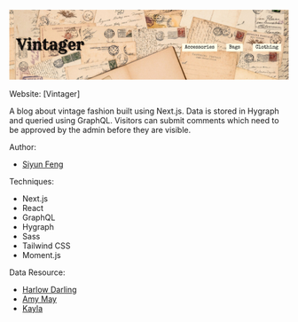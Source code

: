 ![](Vintager-README-banner.png)

Website: [Vintager]

A blog about vintage fashion built using Next.js. Data is stored in Hygraph and queried using GraphQL. Visitors can submit comments which need to be approved by the admin before they are visible.

Author:

- [Siyun Feng](https://www.linkedin.com/in/siyunfeng)

Techniques:

- Next.js
- React
- GraphQL
- Hygraph
- Sass
- Tailwind CSS
- Moment.js

Data Resource:

- [Harlow Darling](https://harlowdarling.com)
- [Amy May](https://missamymay.com)
- [Kayla](http://www.gracefullyvintage.com.au)
